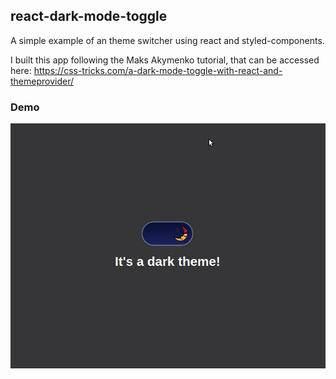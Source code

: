 ## react-dark-mode-toggle

A simple example of an theme switcher using react and styled-components.

I built this app following the Maks Akymenko tutorial, that can be accessed here: https://css-tricks.com/a-dark-mode-toggle-with-react-and-themeprovider/

### Demo
<p align="center">
  <img src="https://raw.githubusercontent.com/andrius111/react-dark-mode-toggle/master/public/example.gif">
</p>